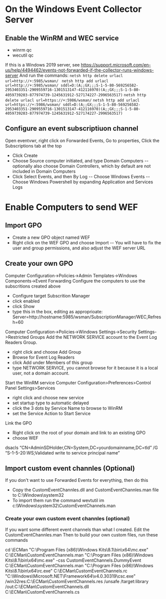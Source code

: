 # On the Windows Event Collector Server
## Enable the WinRM and WEC service
- winrm qc
- wecutil qc


If this is a Windows 2019 server, see https://support.microsoft.com/en-us/help/4494462/events-not-forwarded-if-the-collector-runs-windows-server
And run the commands:
`netsh http delete urlacl url=http://+:5985/wsman/ `
`netsh http add urlacl url=http://+:5985/wsman/ sddl=D:(A;;GX;;;S-1-5-80-569256582-2953403351-2909559716-1301513147-412116970)(A;;GX;;;S-1-5-80-4059739203-877974739-1245631912-527174227-2996563517)`
`netsh http delete urlacl url=https://+:5986/wsman/`
`netsh http add urlacl url=https://+:5986/wsman/ sddl=D:(A;;GX;;;S-1-5-80-569256582-2953403351-2909559716-1301513147-412116970)(A;;GX;;;S-1-5-80-4059739203-877974739-1245631912-527174227-2996563517)
`


## Configure an event subscriptiuon channel
Open eventvwr, right click on Forwarded Events, Go to properties, Click the Subscriptions tab at the top
- Click Create
- Choose Source computer initiated, and type Domain Computers
-- optionally also choose Domain Controllers, which by default are not included in Domain Computers
- Click Select Events, and then By Log 
-- Choose Windows Events
-- Choose Windows Powershell by expanding Application and Services Logs

# Enable Computers to send WEF
## Import GPO
- Create a new GPO object named WEF
- Right click on the WEF GPO and choose Import
-- You will have to fix the user and group permissions, and also adjust the WEF server URL

## Create your own GPO
Computer Configuration->Policies->Admin Templates->Windows Components->Event Forwarding
Configure the computers to use the subscritions created above
- Configure target Subscrition Manager
- click enabled
- click Show
- type this in the box, editing as approprioate: Server=http://hostname:5985/wsman/SubscriptionManager/WEC,Refresh=60

Computer Configuration->Policies->Windows Settings->Security Settings->Restricted Groups
Add the NETWORK SERVICE account to the Event Log Readers Group. 
- right click and choose Add Group
- Browse for Event Log Readers
- click Add under Members of this group
- type NETWORK SERVICE, you cannot browse for it because it is a local user, not a domain account.

Start the WinRM service
Computer Configuration>Preferences>Control Panel Settings>Services
- right click and choose new service
- set startup type to automatic delayed
- click the 3 dots by Service Name to browse to WinRM
- set the Service Action to Start Service

Link the GPO
- Right click on the root of your domain and link to an existing GPO
- choose WEF


dsacls “CN=AdminSDHolder,CN=System,DC=yourdomainname,DC=tld” /G “S-1-5-20:WS;Validated write to service principal name”

## Import custom event channles (Optional)
If you don't want to use Forwarded Events for everything, then do this

- Copy the CustomEventChannles.dll and CustomEventChannles.man file to C:\Windows\system32
- To import them run the command wevtutil im c:\Windows\system32\CustomEventChannels.man

### Create your own custom event channles (optional)
If you want some different event channels than what I created.
Edit the CustomEventChannles.man
Then to build your own custom files, run these commands

cd \ECMan
"C:\Program Files (x86)\Windows Kits\8.1\bin\x64\mc.exe" C:\ECMan\CustomEventChannels.man
"C:\Program Files (x86)\Windows Kits\8.1\bin\x64\mc.exe" -css CustomEventChannels.DummyEvent C:\ECMan\CustomEventChannels.man
"C:\Program Files (x86)\Windows Kits\8.1\bin\x64\rc.exe" C:\ECMan\CustomEventChannels.rc
"C:\Windows\Microsoft.NET\Framework64\v4.0.30319\csc.exe" /win32res:C:\ECMan\CustomEventChannels.res /unsafe /target:library /out:C:\ECMan\CustomEventChannels.dll C:\ECMan\CustomEventChannels.cs


